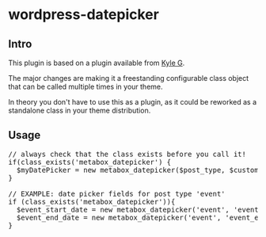 # wordpress-datepicker

## Intro

This plugin is based on a plugin available from [Kyle G](http://www.komprihensiv.com/adding-the-jquery-ui-datepicker-to-a-wordpress-metabox/).

The major changes are making it a freestanding configurable class object that can be called multiple times in your theme.

In theory you don't have to use this as a plugin, as it could be reworked as a standalone class in your theme distribution.

## Usage

<pre>
// always check that the class exists before you call it!
if(class_exists('metabox_datepicker') { 
  $myDatePicker = new metabox_datepicker($post_type, $custom_meta_name, $label_for_textbox, $label_for_admin_metabox);
}

// EXAMPLE: date picker fields for post type 'event'
if (class_exists('metabox_datepicker')){
  $event_start_date = new metabox_datepicker('event', 'event_start_date', 'Event start date', "Start Date");
  $event_end_date = new metabox_datepicker('event', 'event_end_date', 'Event end date', "End Date");
}

</pre>
